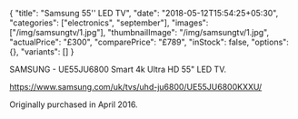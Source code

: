 {
    "title": "Samsung 55'' LED TV",
    "date": "2018-05-12T15:54:25+05:30",
    "categories": ["electronics", "september"],
    "images": ["/img/samsungtv/1.jpg"],
    "thumbnailImage": "/img/samsungtv/1.jpg",
    "actualPrice": "£300",
    "comparePrice": "£789",
    "inStock": false,
    "options": {},
    "variants": []
}

SAMSUNG - UE55JU6800 Smart 4k Ultra HD 55" LED TV.

https://www.samsung.com/uk/tvs/uhd-ju6800/UE55JU6800KXXU/

Originally purchased in April 2016.